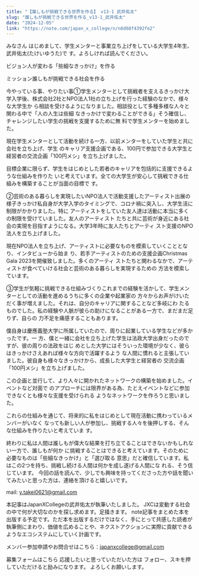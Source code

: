 ```yaml
---
title: "【誰しもが挑戦できる世界を作る】 v13-1 武井佑太"
slug: "誰しもが挑戦できる世界を作る_v13-1_武井佑太"
date: "2024-12-05"
link: "https://note.com/japan_x_college/n/n8d68f4392fe2"
---
```


みなさん
はじめまして、学生メンターと事業立ち上げをしている大学生4年生、武井佑太(たけいゆうた)で す。よろしければ読んでください。

ビジョン人が変わる「些細なきっかけ」を作る

ミッション誰しもが挑戦できる社会を作る

今やっている事、やりたい事①学生メンターとして挑戦者を支えるきっかけ大学入学後、株式会社2社とNPO法人1社の立ち上げを行った経験のなかで、様々な大学生か ら相談を受けるようになりました。相談役として多種多様な人々と関わる中で「人の人生は些細 なきっかけで変わることができる」そう確信し、チャレンジしたい学生の挑戦を支援するために無 料で学生メンターを始めました。

現在学生メンターとして活動を続ける一方、以前メンターをしていた学生と共に会社を立ち上げ、学生 のキャリア支援企画である、100円で参加できる大学生と経営者の交流企画「100円メシ」を立ち上げました。

目標企業に限らず、学生をはじめとした若者のキャリアを包括的に支援できるような仕組みを作りた いと考えています。全ての大学生が安心して挑戦できる仕組みを構築することが当面の目標で す。

②芸術のある暮らしを実現したいNPO法人で活動支援したアーティスト出展の様子きっかけ私自身が大学入学のタイミングで、コロナ禍に突入し、大学生活に制限がかかりました。特に アーティストをしていた友人達は活動に本当に多くの制限を受けていました。友人のアーティスト たちと共に芸術が身近にある社会の実現を目指すようになる。大学3年時に友人たちとアーティ スト支援のNPO法人を立ち上げました。

現在NPO法人を立ち上げ、アーティストに必要なものを模索していくこととなり、インタビューから始ま り、若手アーティストのための支援企画Christmas Gala 2023を開催致しました。多くのアーティ ストたちと関わるなかで、アーティストが食べていける社会と芸術のある暮らしを実現するための 方法を模索しています。

③学生が気軽に挑戦できる仕組みづくりこれまでの経験を活かして、学生メンターとしての活動を進めるうちに多くの企業や起業家の 方々からお声がけいただく事が増えました。それは、自分のキャリアに関することなど多岐にわ たるものでした。私の経験や人脈が彼らの助けになることがある一方で、まだまだ足りず、自らの 力不足を痛感することもあります。

僕自身は慶應義塾大学に所属していたので、周りに起業している学生などが多かったです。一 方、僕と一緒に会社を立ち上げた学生は法政大学出身だったのですが、彼の周りの法政をはじ めとした大学にはそういった環境が少なく、彼らはきっかけさえあれば様々な方向で活躍するよう な人間に慣れると主張していました。彼自身も様々なきっかけから、成長した大学生と経営者の 交流企画「100円メシ」を立ち上げました。

この企画と並行して、より人々に開かれたネットワークの構築を始めました。イベントなど対面で のアプローチには限界がある為、たとえイベントなどに参加できなくとも様々な支援を受けられる ようなネットワークを作ろうと思いました。

これらの仕組みを通じて、将来的に私をはじめとして現在活動に携わっているメンバーがいなく なっても新しい人が参加し、挑戦する人々を後押しする、そんな仕組みを作りたいと考えていま す。

終わりに私は人間は誰しもが偉大な結果を打ち立てることはできないかもしれない一方で、誰しもが何か に挑戦することはできると考えています。そのために必要なものは「些細なきっかけ」と「選び取る 意思」だと確信しています。私はこの2つを持ち、挑戦し続ける人間は何かを成し遂げる人間にな れる、そう信じています。
今回の話を読んで、少しでも興味を持ってくださった方や話を聞いてみたいと思った方は、連絡を頂けると嬉しいです。

mail:&nbsp;y.takei0621@gmail.com

本記事はJapanXCollegeの武井佑太が執筆いたしました。
JXCは変動する社会の中で何が大切なのかを探し求めます。足掻きます。
note記事をまとめた本を出版する予定です。ただ本を出版するだけではなく、手にとって共感した読者が執筆側にまわり、価値を広めることや、ネクストアクションに実際に貢献できるようなエコシステムにしていく計画です。

メンバー参加申請やお問合せはこちら：japanxcollege@gmail.com

募集フォームはこちら
応援したいと思っていただいた方は
フォロー、スキを押していただけると励みになります。
よろしくお願いします。